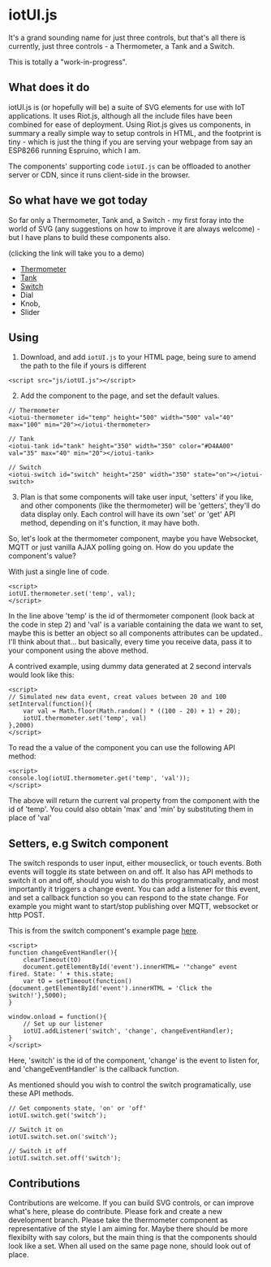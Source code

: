 # iotUI.js

It's a grand sounding name for just three controls, but that's all there is currently, just three controls - a Thermometer, a Tank and a Switch.

This is totally a "work-in-progress".

## What does it do

iotUI.js is (or hopefully will be) a suite of SVG elements for use with IoT applications. It uses Riot.js, although all the include files have been combined for ease of deployment. Using Riot.js gives us components, in summary a really simple way to setup controls in HTML, and the footprint is tiny - which is just the thing if you are serving your webpage from say an ESP8266 running Espruino, which I am. 

The components' supporting code ```iotUI.js``` can be offloaded to another server or CDN, since it runs client-side in the browser.

## So what have we got today

So far only a Thermometer, Tank and, a Switch -  my first foray into the world of SVG (any suggestions on how to improve it are always welcome) - but I have plans to build these components also. 

(clicking the link will take you to a demo)

- [Thermometer](https://rawgit.com/olliephillips/iotUI.js/master/examples/thermometer.html)
- [Tank](https://rawgit.com/olliephillips/iotUI.js/master/examples/tank.html)
- [Switch](https://rawgit.com/olliephillips/iotUI.js/master/examples/switch.html)
- Dial
- Knob,
- Slider


## Using

1) Download, and add ```iotUI.js``` to your HTML page, being sure to amend the path to the file if yours is different

```
<script src="js/iotUI.js"></script>
```

2) Add the component to the page, and set the default values.

```
// Thermometer
<iotui-thermometer id="temp" height="500" width="500" val="40" max="100" min="20"></iotui-thermometer>

// Tank
<iotui-tank id="tank" height="350" width="350" color="#D4AA00" val="35" max="40" min="20"></iotui-tank>

// Switch
<iotui-switch id="switch" height="250" width="350" state="on"></iotui-switch>

```
3) Plan is that some components will take user input, 'setters' if you like, and other components (like the thermometer) will be 'getters', they'll do data display only. Each control will have its own 'set' or 'get' API method, depending on it's function, it may have both.

So, let's look at the thermometer component, maybe you have Websocket, MQTT or just vanilla AJAX polling going on. How do you update the component's value?

With just a single line of code.

```
<script>
iotUI.thermometer.set('temp', val);
</script>
```

In the line above 'temp' is the id of thermometer component (look back at the code in step 2) and 'val' is a variable containing the data we want to set, maybe this is better an object so all components attributes can be updated.. I'll think about that... but basically, every time you receive data, pass it to your component using the above method.

A contrived example, using dummy data generated at 2 second intervals would look like this:

```
<script>
// Simulated new data event, creat values between 20 and 100
setInterval(function(){
	var val = Math.floor(Math.random() * ((100 - 20) + 1) + 20);
	iotUI.thermometer.set('temp', val)
},2000)
</script>
```

To read the a value of the component you can use the following API method:

```
<script>	
console.log(iotUI.thermometer.get('temp', 'val'));
</script>
```
The above will return the current val property from the component with the id of 'temp'. You could also obtain 'max' and 'min' by substituting them in place of 'val'

## Setters, e.g Switch component
The switch responds to user input, either mouseclick, or touch events. Both events will toggle its state between on and off. It also has API methods to switch it on and off, should you wish to do this programmatically, and most importantly it triggers a change event. You can add a listener for this event, and set a callback function so you can respond to the state change. For example you might want to start/stop publishing over MQTT, websocket or http POST.

This is from the switch component's example page [here](https://rawgit.com/olliephillips/iotUI.js/master/examples/switch.html). 

```
<script>
function changeEventHandler(){
	clearTimeout(tO)
	document.getElementById('event').innerHTML= '"change" event  fired. State: ' + this.state;
	var tO = setTimeout(function(){document.getElementById('event').innerHTML = 'Click the switch!'},5000);
}

window.onload = function(){	
	// Set up our listener
	iotUI.addListener('switch', 'change', changeEventHandler);
}
</script>
``` 
Here, 'switch' is the id of the component, 'change' is the event to listen for, and 'changeEventHandler' is the callback function.

As mentioned should you wish to control the switch programatically, use these API methods.

```
// Get components state, 'on' or 'off'
iotUI.switch.get('switch');

// Switch it on
iotUI.switch.set.on('switch');

// Switch it off
iotUI.switch.set.off('switch');
```

## Contributions

Contributions are welcome. If you can build SVG controls, or can improve what's here, please do contribute.  Please fork and create a new development branch. Please take the thermometer component as representative of the style I am aiming for. Maybe there should be more flexibilty with say colors, but the main thing is that the components should look like a set. When all used on the same page none, should look out of place.

